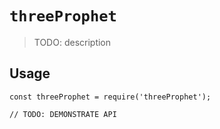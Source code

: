 # `threeProphet`

> TODO: description

## Usage

```
const threeProphet = require('threeProphet');

// TODO: DEMONSTRATE API
```
